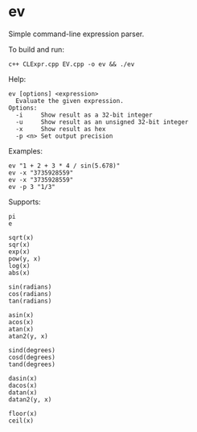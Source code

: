 ev
==

Simple command-line expression parser.

To build and run:

    c++ CLExpr.cpp EV.cpp -o ev && ./ev

Help:

    ev [options] <expression>
      Evaluate the given expression.
    Options:
      -i     Show result as a 32-bit integer
      -u     Show result as an unsigned 32-bit integer
      -x     Show result as hex
      -p <n> Set output precision

Examples:

    ev "1 + 2 + 3 * 4 / sin(5.678)"
    ev -x "3735928559"
    ev -x "3735928559"
    ev -p 3 "1/3"

Supports:

    pi
    e

    sqrt(x)
    sqr(x)
    exp(x)
    pow(y, x)
    log(x)
    abs(x)

    sin(radians)
    cos(radians)
    tan(radians)

    asin(x)
    acos(x)
    atan(x)
    atan2(y, x)

    sind(degrees)
    cosd(degrees)
    tand(degrees)

    dasin(x)
    dacos(x)
    datan(x)
    datan2(y, x)

    floor(x)
    ceil(x)
